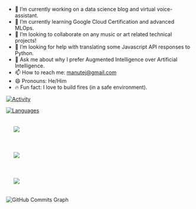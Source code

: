 

- 🔭 I’m currently working on a data science blog and virtual voice-assistant.
- 🌱 I’m currently learning Google Cloud Certification and advanced MLOps.
- 👥 I’m looking to collaborate on any music or art related technical projects!
- 🤔 I’m looking for help with translating some Javascript API responses to Python.
- 💬 Ask me about why I prefer Augmented Intelligence over Artificial Intelligence.
- 📫 How to reach me: manutej@gmail.com
- 😄 Pronouns: He/Him
- 🔥 Fun fact: I love to build fires (in a safe environment).

[![Activity](https://github-readme-stats.vercel.app/api?username=manutej&count_private=true&show_icons=true&include_all_commits=true&theme=vue-dark&custom_title=Activity)](https://github.com/anuraghazra/github-readme-stats)

[![Languages](https://github-readme-stats.vercel.app/api/top-langs/?username=manutej&theme=vue-dark&custom_title=Languages&layout=compact)](https://github.com/anuraghazra/github-readme-stats)

<a href="https://github.com/manutej/music-recommender"><img align="center" style="margin:20px" src="https://github-readme-stats.vercel.app/api/pin/?username=manutej&repo=music-recommender&theme=vue-dark" /></a>

<a href="https://github.com/manutej/college-bound"><img align="center" style="margin:20px" src="https://github-readme-stats.vercel.app/api/pin/?username=manutej&repo=college-bound&theme=vue-dark" /></a>

<a href="https://github.com/manutej/blackjack"><img align="center" style="margin:20px" src="https://github-readme-stats.vercel.app/api/pin/?username=manutej&repo=blackjack&theme=vue-dark" /></a>


<img src="https://activity-graph.herokuapp.com/graph?username=manutej&bg_color=1c1917&color=ffffff&line=0891b2&point=ffffff&area_color=1c1917&area=true&hide_border=true&custom_title=GitHub%20Commits%20Graph" alt="GitHub Commits Graph" />
